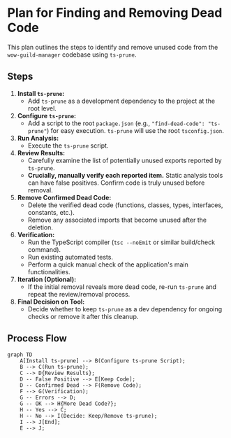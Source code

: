 # Plan for Finding and Removing Dead Code

This plan outlines the steps to identify and remove unused code from the `wow-guild-manager` codebase using `ts-prune`.

## Steps

1.  **Install `ts-prune`:**
    *   Add `ts-prune` as a development dependency to the project at the root level.
2.  **Configure `ts-prune`:**
    *   Add a script to the root `package.json` (e.g., `"find-dead-code": "ts-prune"`) for easy execution. `ts-prune` will use the root `tsconfig.json`.
3.  **Run Analysis:**
    *   Execute the `ts-prune` script.
4.  **Review Results:**
    *   Carefully examine the list of potentially unused exports reported by `ts-prune`.
    *   **Crucially, manually verify each reported item.** Static analysis tools can have false positives. Confirm code is truly unused before removal.
5.  **Remove Confirmed Dead Code:**
    *   Delete the verified dead code (functions, classes, types, interfaces, constants, etc.).
    *   Remove any associated imports that become unused after the deletion.
6.  **Verification:**
    *   Run the TypeScript compiler (`tsc --noEmit` or similar build/check command).
    *   Run existing automated tests.
    *   Perform a quick manual check of the application's main functionalities.
7.  **Iteration (Optional):**
    *   If the initial removal reveals more dead code, re-run `ts-prune` and repeat the review/removal process.
8.  **Final Decision on Tool:**
    *   Decide whether to keep `ts-prune` as a dev dependency for ongoing checks or remove it after this cleanup.

## Process Flow

```mermaid
graph TD
    A[Install ts-prune] --> B(Configure ts-prune Script);
    B --> C(Run ts-prune);
    C --> D{Review Results};
    D -- False Positive --> E[Keep Code];
    D -- Confirmed Dead --> F(Remove Code);
    F --> G(Verification);
    G -- Errors --> D;
    G -- OK --> H{More Dead Code?};
    H -- Yes --> C;
    H -- No --> I(Decide: Keep/Remove ts-prune);
    I --> J[End];
    E --> J;